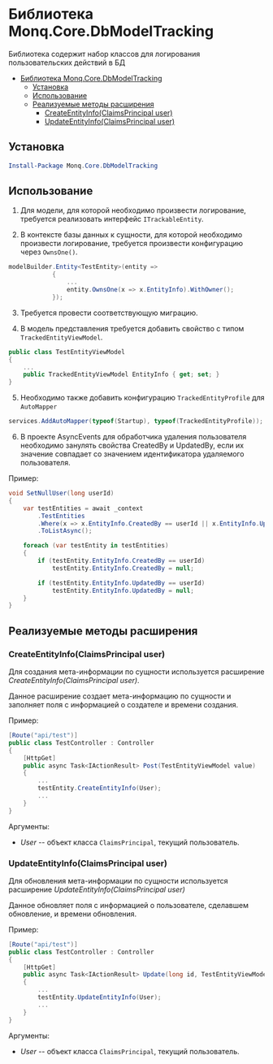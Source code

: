 # Библиотека Monq.Core.DbModelTracking

Библиотека содержит набор классов для логирования пользовательских действий в БД

<!-- TOC -->
- [Библиотека Monq.Core.DbModelTracking](#%d0%91%d0%b8%d0%b1%d0%bb%d0%b8%d0%be%d1%82%d0%b5%d0%ba%d0%b0-monqcoredbmodeltracking)
  - [Установка](#%d0%a3%d1%81%d1%82%d0%b0%d0%bd%d0%be%d0%b2%d0%ba%d0%b0)
  - [Использование](#%d0%98%d1%81%d0%bf%d0%be%d0%bb%d1%8c%d0%b7%d0%be%d0%b2%d0%b0%d0%bd%d0%b8%d0%b5)
  - [Реализуемые методы расширения](#%d0%a0%d0%b5%d0%b0%d0%bb%d0%b8%d0%b7%d1%83%d0%b5%d0%bc%d1%8b%d0%b5-%d0%bc%d0%b5%d1%82%d0%be%d0%b4%d1%8b-%d1%80%d0%b0%d1%81%d1%88%d0%b8%d1%80%d0%b5%d0%bd%d0%b8%d1%8f)
    - [CreateEntityInfo(ClaimsPrincipal user)](#createentityinfoclaimsprincipal-user)
    - [UpdateEntityInfo(ClaimsPrincipal user)](#updateentityinfoclaimsprincipal-user)
<!-- /TOC -->

## Установка

```powershell
Install-Package Monq.Core.DbModelTracking
```

## Использование

1. Для модели, для которой необходимо произвести логирование, требуется реализовать интерфейс `ITrackableEntity`.

2. В контексте базы данных к сущности, для которой необходимо произвести логирование, требуется произвести конфигурацию через `OwnsOne()`.

```csharp
modelBuilder.Entity<TestEntity>(entity =>
            {                
                ...
                entity.OwnsOne(x => x.EntityInfo).WithOwner();
            });
```

3. Требуется провести соответствующую миграцию.

4. В модель представления требуется добавить свойство с типом `TrackedEntityViewModel`.

```csharp
public class TestEntityViewModel
{
    ...
    public TrackedEntityViewModel EntityInfo { get; set; }
}
```

5. Необходимо также добавить конфигурацию `TrackedEntityProfile` для `AutoMapper`

```csharp
services.AddAutoMapper(typeof(Startup), typeof(TrackedEntityProfile));
```

6. В проекте AsyncEvents для обработчика удаления пользователя необходимо занулять свойства CreatedBy и UpdatedBy, если их значение совпадает со значением идентификатора удаляемого пользователя.

Пример:
```csharp
void SetNullUser(long userId)
{
    var testEntities = await _context
        .TestEntities
        .Where(x => x.EntityInfo.CreatedBy == userId || x.EntityInfo.UpdatedBy == userId)
        .ToListAsync();

    foreach (var testEntity in testEntities)
    {
        if (testEntity.EntityInfo.CreatedBy == userId)
            testEntity.EntityInfo.CreatedBy = null;

        if (testEntity.EntityInfo.UpdatedBy == userId)
            testEntity.EntityInfo.UpdatedBy = null;
    }
}
```

## Реализуемые методы расширения

### CreateEntityInfo(ClaimsPrincipal user)

Для создания мета-информации по сущности используется расширение _CreateEntityInfo(ClaimsPrincipal user)_.

Данное расширение создает мета-информацию по сущности и заполняет поля с информацией о создателе и времени создания.

Пример:

```csharp
[Route("api/test")]
public class TestController : Controller
{
    [HttpGet]
    public async Task<IActionResult> Post(TestEntityViewModel value)
    {
        ...
        testEntity.CreateEntityInfo(User);
        ...
    }
}
```

Аргументы:

- _User_ -- объект класса `ClaimsPrincipal`, текущий пользователь.

### UpdateEntityInfo(ClaimsPrincipal user)

Для обновления мета-информации по сущности используется расширение _UpdateEntityInfo(ClaimsPrincipal user)_

Данное обновляет поля с информацией о пользователе, сделавшем обновление, и времени обновления.

Пример:

```csharp
[Route("api/test")]
public class TestController : Controller
{
    [HttpGet]
    public async Task<IActionResult> Update(long id, TestEntityViewModel value)
    {
        ...
        testEntity.UpdateEntityInfo(User);
        ...
    }
}
```

Аргументы:

- _User_ -- объект класса `ClaimsPrincipal`, текущий пользователь.